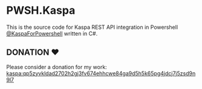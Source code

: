 # PWSH.Kaspa
This is the source code for Kaspa REST API integration in Powershell [@KaspaForPowershell](https://www.youtube.com/@KaspaForPowershell) written in C#.

## DONATION ♥
Please consider a donation for my work: [kaspa:qp5zyvkldad2702h2gj3fv674ehhcwe84ga9d5h5k65pg4jdcj7j5zsd9n9l7](https://www.kas.fyi/address/kaspa:qp5zyvkldad2702h2gj3fv674ehhcwe84ga9d5h5k65pg4jdcj7j5zsd9n9l7)
